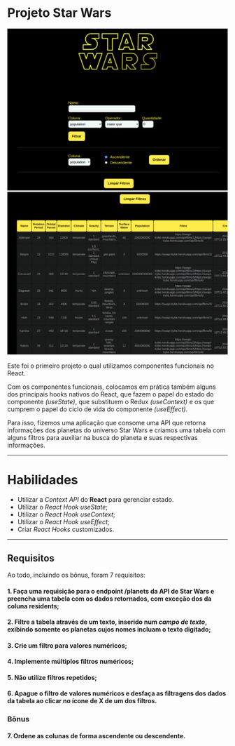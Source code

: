 # Projeto Star Wars

![Project Logo 1](./STAR-WARS-1.png)
![Project Logo 2](./STAR-WARS-2.png)

Este foi o primeiro projeto o qual utilizamos componentes funcionais no React.

Com os componentes funcionais, colocamos em prática também alguns dos principais hooks nativos do React, que fazem o papel do estado do componente _(useState)_, que substituem o Redux _(useContext)_ e os que cumprem o papel do ciclo de vida do componente _(useEffect)_.

Para isso, fizemos uma aplicação que consome uma API que retorna informações dos planetas do universo Star Wars e criamos uma tabela com alguns filtros para auxiliar na busca do planeta e suas respectivas informações.

---

# Habilidades

- Utilizar a _Context API_ do **React** para gerenciar estado.
- Utilizar o _React Hook useState_;
- Utilizar o _React Hook useContext_;
- Utilizar o _React Hook useEffect_;
- Criar _React Hooks_ customizados.

---

## Requisitos

Ao todo, incluindo os bônus, foram 7 requisitos:

#### 1. Faça uma requisição para o endpoint /planets da API de Star Wars e preencha uma tabela com os dados retornados, com exceção dos da coluna residents;

#### 2. Filtre a tabela através de um texto, inserido num *campo de texto*, exibindo somente os planetas cujos nomes incluam o texto digitado;

#### 3. Crie um filtro para valores numéricos;

#### 4. Implemente múltiplos filtros numéricos;

#### 5. Não utilize filtros repetidos;

#### 6. Apague o filtro de valores numéricos e desfaça as filtragens dos dados da tabela ao clicar no ícone de X de um dos filtros.

### Bônus

#### 7. Ordene as colunas de forma ascendente ou descendente.